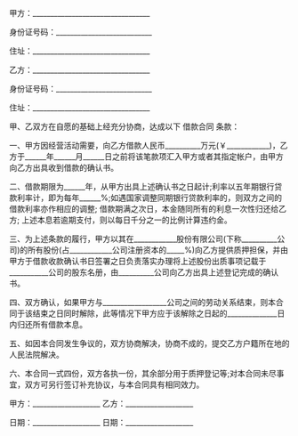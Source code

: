 
 


甲方：_________________________________


身份证号码：___________________________


住址：_________________________________


乙方：_________________________________


身份证号码：___________________________


住址：_________________________________


甲、乙双方在自愿的基础上经充分协商，达成以下
借款合同
条款：


一、甲方因经营活动需要，向乙方借款人民币__________万元(￥____________)，乙方于______年______月______日之前将该笔款项汇入甲方或者其指定帐户，由甲方向乙方出具收到借款的确认书。


二、借款期限为______年，从甲方出具上述确认书之日起计;利率以五年期银行贷款利率计，即为每年______%;如遇国家调整同期银行贷款利率的，则双方之间的借款利率亦作相应的调整; 借款期满之次日，本金随同所有的利息一次性归还给乙方; 上述本息若逾期支付，则以每日千分之一的比例计算违约金。


三、为上述条款的履行，甲方以其在____________股份有限公司(下称__________公司)的所有股份(占____________公司注册资本的_____%)向乙方提供质押担保，并由甲方于借款收款确认书日签署之日负责落实办理将上述股份出质事项记载于___________公司的股东名册，由__________公司向乙方出具上述登记完成的确认书。


四、双方确认，如果甲方与__________________公司之间的劳动关系结束，则本合同于该结束之日同时解除，此等情况下甲方应于该解除之日起的______________日内归还所有借款本息。


五、如因本合同发生争议的，双方协商解决，协商不成的，提交乙方户籍所在地的人民法院解决。


六、本合同一式四份，双方各执一份，其余部分用于质押登记等;对本合同未尽事宜，双方可另行签订补充协议，与本合同具有相同效力。


甲方：___________________ 乙方：___________________


日期：___________________ 日期：___________________
 


 

 
 
 
 
 
  


  
 

  


  


  
 
 
 
 

